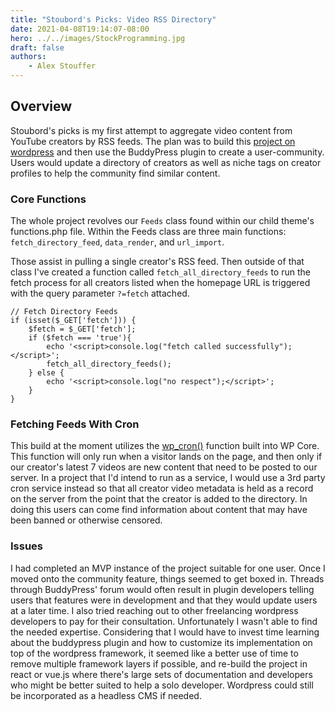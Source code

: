 ```yaml
---
title: "Stoubord's Picks: Video RSS Directory"
date: 2021-04-08T19:14:07-08:00
hero: ../../images/StockProgramming.jpg
draft: false
authors:
    - Alex Stouffer
---
```


## Overview

Stoubord's picks is my first attempt to aggregate video content from YouTube creators by RSS feeds. The plan was to build this [project on wordpress](http://stoubord.com) and then use the BuddyPress plugin to create a user-community. Users would update a directory of creators as well as niche tags on creator profiles to help the community find similar content.

### Core Functions

The whole project revolves our `Feeds` class found within our child theme's functions.php file. Within the Feeds class are three main functions: `fetch_directory_feed`, `data_render`, and `url_import`.



Those assist in pulling a single creator's RSS feed. Then outside of that class I've created a function called `fetch_all_directory_feeds` to run the fetch process for all creators listed when the homepage URL is triggered with the query parameter `?=fetch` attached.

```
// Fetch Directory Feeds
if (isset($_GET['fetch'])) {
    $fetch = $_GET['fetch'];
    if ($fetch === 'true'){
        echo '<script>console.log("fetch called successfully");</script>';
        fetch_all_directory_feeds();
    } else {
        echo '<script>console.log("no respect");</script>';
    }
}
```

### Fetching Feeds With Cron

This build at the moment utilizes the [wp_cron()](https://developer.wordpress.org/reference/functions/wp_cron/) function built into WP Core. This function will only run when a visitor lands on the page, and then only if our creator's latest 7 videos are new content that need to be posted to our server. In a project that I'd intend to run as a service, I would use a 3rd party cron service instead so that all creator video metadata is held as a record on the server from the point that the creator is added to the directory. In doing this users can come find information about content that may have been banned or otherwise censored.

### Issues

I had completed an MVP instance of the project suitable for one user. Once I moved onto the community feature, things seemed to get boxed in. Threads through BuddyPress' forum would often result in plugin developers telling users that features were in development and that they would update users at a later time. I also tried reaching out to other freelancing wordpress developers to pay for their consultation. Unfortunately I wasn't able to find the needed expertise. Considering that I would have to invest time learning about the buddypress plugin and how to customize its implementation on top of the wordpress framework, it seemed like a better use of time to remove multiple framework layers if possible, and re-build the project in react or vue.js where there's large sets of documentation and developers who might be better suited to help a solo developer. Wordpress could still be incorporated as a headless CMS if needed.